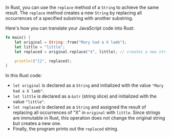 In Rust, you can use the `replace` method of a `String` to achieve the same result. The `replace` method creates a new `String` by replacing all occurrences of a specified substring with another substring.

Here's how you can translate your JavaScript code into Rust:

```rust
fn main() {
    let original = String::from("Mary had a X lamb");
    let little = "little";
    let replaced = original.replace("X", little); // creates a new string with the replacement

    println!("{}", replaced);
}
```

In this Rust code:
- `let original` is declared as a `String` and initialized with the value `"Mary had a X lamb"`.
- `let little` is declared as a `&str` (string slice) and initialized with the value `"little"`.
- `let replaced` is declared as a `String` and assigned the result of replacing all occurrences of "X" in `original` with `little`. Since strings are immutable in Rust, this operation does not change the original string but creates a new one.
- Finally, the program prints out the `replaced` string.
